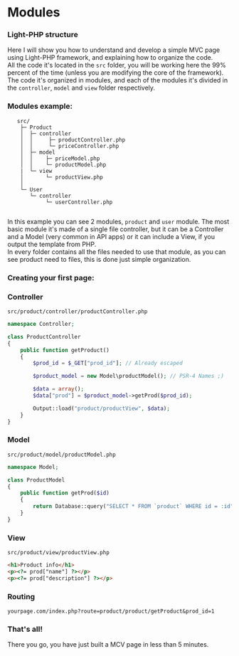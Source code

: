 # Modules

### Light-PHP structure
Here I will show you how to understand and develop a simple MVC page using Light-PHP framework, and explaining how to organize the code.  
All the code it's located in the `src` folder, you will be working here the 99% percent of the time (unless you are modifying the core of the framework).  
The code it's organized in modules, and each of the modules it's divided in the `controller`, `model` and `view` folder respectively.  

### Modules example:  
```
   src/
    ├─ Product
    │  ├─ controller
    │  │     ├─ productController.php
    │  │     └─ priceController.php
    │  ├─ model
    │  │    ├─ priceModel.php
    │  │    └─ productModel.php
    |  └─ view
    │       └─ productView.php
    │
    └─ User
       └─ controller
            └─ userController.php
    
```
In this example you can see 2 modules, `product` and `user` module. The most basic module it's made of a single file controller, but it can be a Controller and a Model (very common in API apps) or it can include a View, if you output the template from PHP.  
In every folder contains all the files needed to use that module, as you can see product need to files, this is done just simple organization.  

### Creating your first page:  

### Controller 
`src/product/controller/productController.php`

``` php
namespace Controller;

class ProductController
{
    public function getProduct()
    {
		$prod_id = $_GET["prod_id"]; // Already escaped

        $product_model = new Model\productModel(); // PSR-4 Names ;)

		$data = array();
		$data["prod"] = $product_model->getProd($prod_id);

		Output::load("product/productView", $data);
	}
}
```

### Model
`src/product/model/productModel.php`
``` php
namespace Model;

class ProductModel
{
    public function getProd($id)
    {
		return Database::query("SELECT * FROM `product` WHERE id = :id", array("id" => $id));
	}
}
```

### View
`src/product/view/productView.php`
``` html
<h1>Product info</h1>
<p><?= prod["name"] ?></p>
<p><?= prod["description"] ?></p>
```

### Routing
`yourpage.com/index.php?route=product/product/getProduct&prod_id=1`  

### That's all!
There you go, you have just built a MCV page in less than 5 minutes.

